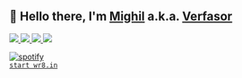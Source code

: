 <p>
  <h2>
    👋 Hello there, I'm <a href="https://github.com/migftw">Mighil</a> a.k.a. <a href="https://verfasor.com/">Verfasor</a>
  </h2>
  <p>  
   <a href="https://github.com/migftw">
    <img src="https://img.shields.io/badge/github-migftw-211F1F?logo=github&logoColor=white&style=flat-square" />
  </a>
   <a href="https://github.com/verfasor">
    <img src="https://img.shields.io/badge/github-verfasor-333333?logo=github&logoColor=white&style=flat-square" />
  </a>  
  <a href="https://verfasor.com/">
    <img src="https://img.shields.io/badge/website-verfasor.com-211F1F?logo=react&logoColor=pink&style=flat-square" />
  </a>  
  <a href="https://www.linkedin.com/in/mighil">
    <img src="https://img.shields.io/badge/linkedin-mighil-0072B1?logo=linkedin&style=flat-square" />
  </a>
  </p>
  <p>  
  <a href="https://verfasor.com/spotify/next.txt"><img alt="spotify" src="https://verfasor.com/sqr?=random" /></a>
  <br>
<code><a href="https://wr8.in/">start wr8.in</a></code>
  </p>
</p>

